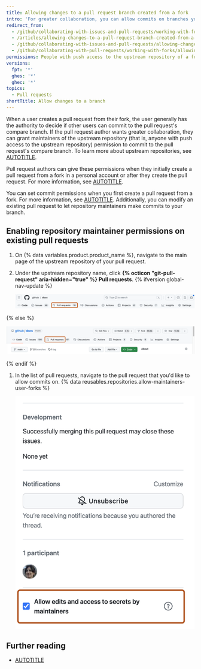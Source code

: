 ```yaml
---
title: Allowing changes to a pull request branch created from a fork
intro: 'For greater collaboration, you can allow commits on branches you''ve created from forks in your personal account.'
redirect_from:
  - /github/collaborating-with-issues-and-pull-requests/working-with-forks/allowing-changes-to-a-pull-request-branch-created-from-a-fork
  - /articles/allowing-changes-to-a-pull-request-branch-created-from-a-fork
  - /github/collaborating-with-issues-and-pull-requests/allowing-changes-to-a-pull-request-branch-created-from-a-fork
  - /github/collaborating-with-pull-requests/working-with-forks/allowing-changes-to-a-pull-request-branch-created-from-a-fork
permissions: People with push access to the upstream repository of a fork in a personal account can commit to the forked branches.
versions:
  fpt: '*'
  ghes: '*'
  ghec: '*'
topics:
  - Pull requests
shortTitle: Allow changes to a branch
---
```

When a user creates a pull request from their fork, the user generally has the authority to decide if other users can commit to the pull request's compare branch. If the pull request author wants greater collaboration, they can grant maintainers of the upstream repository (that is, anyone with push access to the upstream repository) permission to commit to the pull request's compare branch. To learn more about upstream repositories, see [AUTOTITLE](/pull-requests/collaborating-with-pull-requests/working-with-forks/about-forks).

Pull request authors can give these permissions when they initially create a pull request from a fork in a personal account or after they create the pull request. For more information, see [AUTOTITLE](/pull-requests/collaborating-with-pull-requests/proposing-changes-to-your-work-with-pull-requests/creating-a-pull-request-from-a-fork).

You can set commit permissions when you first create a pull request from a fork. For more information, see [AUTOTITLE](/pull-requests/collaborating-with-pull-requests/proposing-changes-to-your-work-with-pull-requests/creating-a-pull-request-from-a-fork). Additionally, you can modify an existing pull request to let repository maintainers make commits to your branch.

## Enabling repository maintainer permissions on existing pull requests

1. On {% data variables.product.product_name %}, navigate to the main page of the upstream repository of your pull request.
1. Under the upstream repository name, click **{% octicon "git-pull-request" aria-hidden="true" %} Pull requests**.
{% ifversion global-nav-update %}

   ![Screenshot of the main page of a repository. In the horizontal navigation bar, a tab, labeled "Pull requests," is outlined in dark orange.](/assets/images/help/repository/repo-tabs-pull-requests-global-nav-update.png)

{% else %}

   ![Screenshot of the main page of a repository. In the horizontal navigation bar, a tab, labeled "Pull requests," is outlined in dark orange.](/assets/images/help/repository/repo-tabs-pull-requests.png)

{% endif %}
1. In the list of pull requests, navigate to the pull request that you'd like to allow commits on.
{% data reusables.repositories.allow-maintainers-user-forks %}

   ![Screenshot of a pull request. On the right bottom side, a blue, enabled checkbox, labeled "Allow edits and access to secrets by maintainers", is highlighted with an orange outline.](/assets/images/help/pull_requests/allow-edits-and-access-by-maintainers.png)

## Further reading

* [AUTOTITLE](/pull-requests/collaborating-with-pull-requests/proposing-changes-to-your-work-with-pull-requests/committing-changes-to-a-pull-request-branch-created-from-a-fork)
